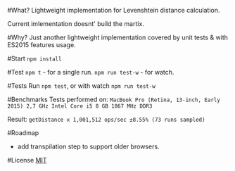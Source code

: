 #What?
Lightweight implementation for Levenshtein distance calculation.

Current imlementation doesnt' build the martix.

#Why?
Just another lightweight implementation covered by unit tests & with ES2015 features usage.

#Start
`npm install`

#Test
`npm t` - for a single run.
`npm run test-w` - for watch.

#Tests
Run `npm test`, or with watch `npm run test-w`

#Benchmarks
Tests performed on:
`MacBook Pro (Retina, 13-inch, Early 2015)
2,7 GHz Intel Core i5
8 GB 1867 MHz DDR3`

Result: `getDistance x 1,001,512 ops/sec ±8.55% (73 runs sampled)`

#Roadmap
- add transpilation step to support older browsers.

#License
[MIT](https://opensource.org/licenses/MIT)
